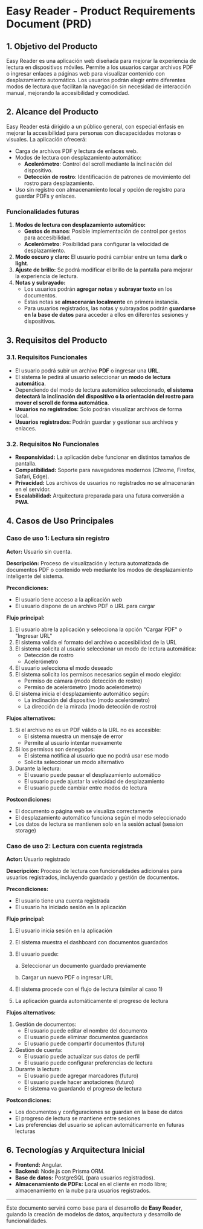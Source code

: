 # Easy Reader - Product Requirements Document (PRD)

## 1. Objetivo del Producto
Easy Reader es una aplicación web diseñada para mejorar la experiencia de lectura en dispositivos móviles. Permite a los usuarios cargar archivos PDF o ingresar enlaces a páginas web para visualizar contenido con desplazamiento automático. Los usuarios podrán elegir entre diferentes modos de lectura que facilitan la navegación sin necesidad de interacción manual, mejorando la accesibilidad y comodidad.

## 2. Alcance del Producto
Easy Reader está dirigido a un público general, con especial énfasis en mejorar la accesibilidad para personas con discapacidades motoras o visuales. La aplicación ofrecerá:
- Carga de archivos PDF y lectura de enlaces web.
- Modos de lectura con desplazamiento automático:
  - **Acelerómetro**: Control del scroll mediante la inclinación del dispositivo.
  - **Detección de rostro**: Identificación de patrones de movimiento del rostro para desplazamiento.
- Uso sin registro con almacenamiento local y opción de registro para guardar PDFs y enlaces.

### **Funcionalidades futuras**  
1. **Modos de lectura con desplazamiento automático:**
   - **Gestos de manos**: Posible implementación de control por gestos para accesibilidad.
   - **Acelerómetro**: Posibilidad para configurar la velocidad de desplazamiento.
1. **Modo oscuro y claro:** El usuario podrá cambiar entre un tema **dark** o **light**.  
2. **Ajuste de brillo:** Se podrá modificar el brillo de la pantalla para mejorar la experiencia de lectura.  
3. **Notas y subrayado:**  
   - Los usuarios podrán **agregar notas** y **subrayar texto** en los documentos.  
   - Estas notas se **almacenarán localmente** en primera instancia.  
   - Para usuarios registrados, las notas y subrayados podrán **guardarse en la base de datos** para acceder a ellos en diferentes sesiones y dispositivos.  

## 3. Requisitos del Producto  

### 3.1. Requisitos Funcionales
- El usuario podrá subir un archivo **PDF** o ingresar una **URL**.
- El sistema le pedirá al usuario seleccionar un **modo de lectura automática**. 
- Dependiendo del modo de lectura automático seleccionado, **el sistema detectará la inclinación del dispositivo o la orientación del rostro para mover el scroll de forma automática**.
- **Usuarios no registrados:** Solo podrán visualizar archivos de forma local.  
- **Usuarios registrados:** Podrán guardar y gestionar sus archivos y enlaces. 


### 3.2. Requisitos No Funcionales
- **Responsividad:** La aplicación debe funcionar en distintos tamaños de pantalla.  
- **Compatibilidad:** Soporte para navegadores modernos (Chrome, Firefox, Safari, Edge).  
- **Privacidad:** Los archivos de usuarios no registrados no se almacenarán en el servidor.  
- **Escalabilidad:** Arquitectura preparada para una futura conversión a **PWA**.  




## 4. Casos de Uso Principales  


### Caso de uso 1: Lectura sin registro
**Actor:** Usuario sin cuenta.

**Descripción:** Proceso de visualización y lectura automatizada de documentos PDF o contenido web mediante los modos de desplazamiento inteligente del sistema.

**Precondiciones:** 
- El usuario tiene acceso a la aplicación web
- El usuario dispone de un archivo PDF o URL para cargar

**Flujo principal:**
1. El usuario abre la aplicación y selecciona la opción "Cargar PDF" o "Ingresar URL"
2. El sistema valida el formato del archivo o accesibilidad de la URL
3. El sistema solicita al usuario seleccionar un modo de lectura automática:
   - Detección de rostro
   - Acelerómetro 
4. El usuario selecciona el modo deseado
5. El sistema solicita los permisos necesarios según el modo elegido:
   - Permiso de cámara (modo detección de rostro)
   - Permiso de acelerómetro (modo acelerómetro)
6. El sistema inicia el desplazamiento automático según:
   - La inclinación del dispositivo (modo acelerómetro)
   - La dirección de la mirada (modo detección de rostro)

**Flujos alternativos:**
1. Si el archivo no es un PDF válido o la URL no es accesible:
   - El sistema muestra un mensaje de error
   - Permite al usuario intentar nuevamente
2. Si los permisos son denegados:
   - El sistema notifica al usuario que no podrá usar ese modo
   - Solicita seleccionar un modo alternativo
3. Durante la lectura:
   - El usuario puede pausar el desplazamiento automático
   - El usuario puede ajustar la velocidad de desplazamiento
   - El usuario puede cambiar entre modos de lectura

**Postcondiciones:**
- El documento o página web se visualiza correctamente
- El desplazamiento automático funciona según el modo seleccionado
- Los datos de lectura se mantienen solo en la sesión actual (session storage)

### Caso de uso 2: Lectura con cuenta registrada
**Actor:** Usuario registrado

**Descripción:** Proceso de lectura con funcionalidades adicionales para usuarios registrados, incluyendo guardado y gestión de documentos.

**Precondiciones:**
- El usuario tiene una cuenta registrada
- El usuario ha iniciado sesión en la aplicación

**Flujo principal:**
1. El usuario inicia sesión en la aplicación
2. El sistema muestra el dashboard con documentos guardados
3. El usuario puede:

   a. Seleccionar un documento guardado previamente

   b. Cargar un nuevo PDF o ingresar URL

4. El sistema procede con el flujo de lectura (similar al caso 1)
5. La aplicación guarda automáticamente el progreso de lectura

**Flujos alternativos:**
1. Gestión de documentos:
   - El usuario puede editar el nombre del documento
   - El usuario puede eliminar documentos guardados
   - El usuario puede compartir documentos (futuro)
2. Gestión de cuenta:
   - El usuario puede actualizar sus datos de perfil
   - El usuario puede configurar preferencias de lectura
3. Durante la lectura:
   - El usuario puede agregar marcadores (futuro)
   - El usuario puede hacer anotaciones (futuro)
   - El sistema va guardando el progreso de lectura

**Postcondiciones:**
- Los documentos y configuraciones se guardan en la base de datos
- El progreso de lectura se mantiene entre sesiones
- Las preferencias del usuario se aplican automáticamente en futuras lecturas

## 6. Tecnologías y Arquitectura Inicial
- **Frontend:** Angular.
- **Backend:** Node.js con Prisma ORM.
- **Base de datos:** PostgreSQL (para usuarios registrados).
- **Almacenamiento de PDFs:** Local en el cliente en modo libre; almacenamiento en la nube para usuarios registrados.

---

Este documento servirá como base para el desarrollo de **Easy Reader**, guiando la creación de modelos de datos, arquitectura y desarrollo de funcionalidades.

